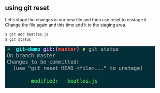 ##  using git reset

Let's stage the changes in our new file and then use reset to unstage it. Change the file again and this time add it to the staging area.

```bash
$ git add beatles.js
$ git status
```

![](images/gitreset2.png)
